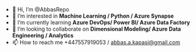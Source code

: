 - 👋 Hi, I’m @AbbasRepo
- 👀 I’m interested in <b>Machine Learning / Python / Azure Synapse</b>
- 🌱 I’m currently learning <b>Azure DevOps/ Power BI/ Azure Data Factory</b>
- 💞️ I’m looking to collaborate on <b>Dimensional Modeling/ Azure Data Engineering / Analytics</b>
- 📫 How to reach me +447557919053 / abbas.a.kapasi@gmail.com 

<!---
AbbasRepo/AbbasRepo is a ✨ special ✨ repository because its `README.md` (this file) appears on your GitHub profile.
You can click the Preview link to take a look at your changes.
--->
